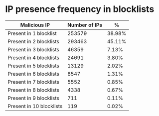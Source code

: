 # IP presence frequency in blocklists
| Malicious IP | Number of IPs | % |
|----|----|----|
| Present in 1 blocklist | 253579 | 38.98% |
| Present in 2 blocklists | 293463 | 45.11% |
| Present in 3 blocklists | 46359 | 7.13% |
| Present in 4 blocklists | 24691 | 3.80% |
| Present in 5 blocklists | 13129 | 2.02% |
| Present in 6 blocklists | 8547 | 1.31% |
| Present in 7 blocklists | 5552 | 0.85% |
| Present in 8 blocklists | 4338 | 0.67% |
| Present in 9 blocklists | 711 | 0.11% |
| Present in 10 blocklists | 119 | 0.02% |
